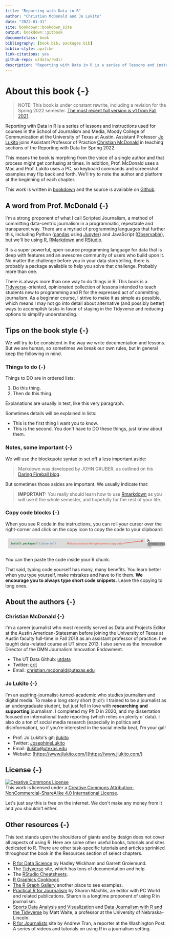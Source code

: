 ```yaml
--- 
title: "Reporting with Data in R"
author: "Christian McDonald and Jo Lukito"
date: "2022-01-31"
site: bookdown::bookdown_site
output: bookdown::gitbook
documentclass: book
bibliography: [book.bib, packages.bib]
biblio-style: apalike
link-citations: yes
github-repo: utdata/rwdir
description: "Reporting with Data in R is a series of lessons and instructions used in courses in the School of Journalism and Media, Moody College of Communication at the University of Texas at Austin. The course is taught by Christian McDonald and Jo Lukito."
---
```


# About this book {-}

> NOTE: This book is under constant rewrite, including a revision for the Spring 2022 semester. [The most recent full version is v1 from Fall 2021](https://utdata.github.io/rwdir/v1/).

Reporting with Data in R is a series of lessons and instructions used for courses in the School of Journalism and Media, Moody College of Communication at the University of Texas at Austin. Assistant Professor [Jo Lukito](https://moody.utexas.edu/faculty/jo-lukito) joins Assistant Professor of Practice [Christian McDonald](https://moody.utexas.edu/faculty/christian-mcdonald) in teaching sections of the Reporting with Data for Spring 2022.

This means the book is morphing from the voice of a single author and that process might get confusing at times. In addition, Prof. McDonald uses a Mac and Prof. Lukito uses a PC, so keyboard commands and screenshot examples may flip back and forth. We'll try to note the author and platform at the beginning of each chapter.

This work is written in [bookdown](https://bookdown.org/) and the source is available on [Github](https://github.com/utdata/rwdir).

## A word from Prof. McDonald {-}

I'm a strong proponent of what I call Scripted Journalism, a method of committing data-centric journalism in a programmatic, repeatable and transparent way. There are a myriad of programming languages that further this, including Python ([pandas](https://pandas.pydata.org/) using [Jupyter](https://jupyter.org/)) and JavaScript ([Observable](https://beta.observablehq.com/)), but we'll be using [R](https://www.r-project.org/), [RMarkdown](https://rmarkdown.rstudio.com/) and [RStudio](https://www.rstudio.com/).

R is a super powerful, open-source programming language for data that is deep with features and an awesome community of users who build upon it. No matter the challenge before you in your data storytelling, there is probably a package available to help you solve that challenge. Probably more than one.

There is always more than one way to do things in R. This book is a [Tidyverse](https://www.tidyverse.org/)-oriented, opinionated collection of lessons intended to teach students new to programming and R for the expressed act of committing journalism. As a beginner course, I strive to make it as simple as possible, which means I may not go into detail about alternative (and possibly better) ways to accomplish tasks in favor of staying in the Tidyverse and reducing options to simplify understanding.

## Tips on the book style {-}

We will try to be consistent in the way we write documentation and lessons. But we are human, so sometimes we break our own rules, but in general keep the following in mind.

### Things to do {-}

Things to DO are in ordered lists:

1. Do this thing.
2. Then do this thing.

Explanations are usually in text, like this very paragraph.

Sometimes details will be explained in lists:

- This is the first thing I want you to know.
- This is the second. You don't have to DO these things, just know about them.

### Notes, some important {-}

We will use the blockquote syntax to set off a less important aside:

> Markdown was developed by JOHN GRUBER, as outlined on his [Daring Fireball blog](https://daringfireball.net/projects/markdown/).

But sometimes those asides are important. We usually indicate that:

> **IMPORTANT:** You really should learn how to use [Rmarkdown](https://rmarkdown.rstudio.com/) as you will use it the whole semester, and hopefully for the rest of your life.

### Copy code blocks {-}

When you see R code in the instructions, you can roll your cursor over the right-corner and click on the copy icon to copy the code to your clipboard:

![Copy to clipboard](images/index-copy-clipboard.png)

You can then paste the code inside your R chunk.

That said, typing code yourself has many, many benefits. You learn better when you type yourself, make mistakes and have to fix them. **We encourage you to always type short code snippets.** Leave the copying to long ones.

## About the authors {-}

### Christian McDonald {-}

I'm a career journalist who most recently served as Data and Projects Editor at the Austin American-Statesman before joining the University of Texas at Austin faculty full-time in Fall 2018 as an assistant professor of practice. I've taught data-related course at UT since 2013. I also serve as the Innovation Director of the DMN Journalism Innovation Endowment.

- The UT Data Github: [utdata](https://github.com/utdata)
- Twitter: [crit](https://twitter.com/crit)
- Email: <christian.mcdonald@utexas.edu>

### Jo Lukito {-}

I'm an aspiring-journalist-turned-academic who studies journalism and digital media. To make a long story short (tl;dr): I trained to be a journalist as an undergraduate student, but just fell in love with **researching and supporting** journalism. I completed my Ph.D in 2020, and my dissertation focused on international trade reporting (which relies on plenty o' data). I also do a ton of social media research (especially in politics and disinformation), so if you're interested in the social media beat, I'm your gal!

- Prof. Jo Lukito's git: [jlukito](https://github.com/jlukito)
- Twitter: [JosephineLukito](https://twitter.com/JosephineLukito)
- Email: <jlukito@utexas.edu>
- Website: [https://www.jlukito.com/](https://www.jlukito.com/)

## License {-}

<a rel="license" href="http://creativecommons.org/licenses/by-nc-sa/4.0/"><img alt="Creative Commons License" style="border-width:0" src="https://i.creativecommons.org/l/by-nc-sa/4.0/88x31.png" /></a><br />This work is licensed under a <a rel="license" href="http://creativecommons.org/licenses/by-nc-sa/4.0/">Creative Commons Attribution-NonCommercial-ShareAlike 4.0 International License</a>.

Let's just say this is free on the internet. We don't make any money from it and you shouldn't either.

## Other resources {-}

This text stands upon the shoulders of giants and by design does not cover all aspects of using R. Here are some other useful books, tutorials and sites dedicated to R. There are other task-specific tutorials and articles sprinkled throughout the book in the Resources section of select chapters. 

- [R for Data Science](https://r4ds.had.co.nz/index.html) by Hadley Wickham and Garrett Grolemund.
- The [Tidyverse](https://www.tidyverse.org/) site, which has tons of documentation and help.
- The [RStudio Cheatsheets](https://www.rstudio.com/resources/cheatsheets/).
- [R Graphics Cookbook](https://r-graphics.org/index.html)
- [The R Graph Gallery](https://www.r-graph-gallery.com/) another place to see examples.
- [Practical R for Journalism](https://www.crcpress.com/Practical-R-for-Mass-Communication-and-Journalism/Machlis/p/book/9781138726918) by Sharon Machlis, an editor with PC World and related publications. Sharon is a longtime proponent of using R in journalism.
- [Sports Data Analysis and Visualization](http://mattwaite.github.io/sports/) and [Data Journalism with R and the Tidyverse](http://mattwaite.github.io/datajournalism/) by Matt Waite, a professor at the University of Nebraska-Lincoln.
- [R for Journalists](http://learn.r-journalism.com/en/) site by Andrew Tran, a reporter at the Washington Post. A series of videos and tutorials on using R in a journalism setting.
